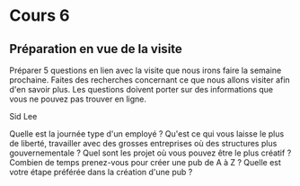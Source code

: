 # Cours 6
## Préparation en vue de la visite
Préparer 5 questions en lien avec la visite que nous irons faire la semaine prochaine. Faites des recherches concernant ce que nous allons visiter afin d'en savoir plus. Les questions doivent porter sur des informations que vous ne pouvez pas trouver en ligne. 

Sid Lee

Quelle est la journée type d'un employé ?
Qu'est ce qui vous laisse le plus de liberté, travailler avec des grosses entreprises où des structures plus gouvernementale ?
Quel sont les projet où vous pouvez être le plus créatif ?
Combien de temps prenez-vous pour créer une pub de A à Z ?
Quelle est votre étape préférée dans la création d'une pub ?
